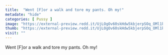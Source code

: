 ```yaml
---
title:  "Went [F]or a walk and tore my pants. Oh my!"
metadate: "hide"
categories: [ Pussy ]
image: "https://external-preview.redd.it/UjLOgOv60skHdw5kbjerpSOq_OMl1kREmXxGcjoPdaU.jpg?auto=webp&s=2b33cad4dee9be8856af6b86c0927cd70679b4c8"
thumb: "https://external-preview.redd.it/UjLOgOv60skHdw5kbjerpSOq_OMl1kREmXxGcjoPdaU.jpg?width=1080&crop=smart&auto=webp&s=bd9d2c1cb6f6f5582003d256f66692bef3fc6c7a"
visit: ""
---
```

Went [F]or a walk and tore my pants. Oh my!
